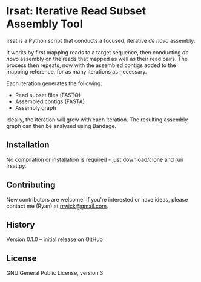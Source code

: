 # Irsat: Iterative Read Subset Assembly Tool

Irsat is a Python script that conducts a focused, iterative *de novo* assembly.

It works by first mapping reads to a target sequence, then conducting *de novo* assembly on the reads that mapped as well as their read pairs. The process then repeats, now with the assembled contigs added to the mapping reference, for as many iterations as necessary.

Each iteration generates the following:
* Read subset files (FASTQ)
* Assembled contigs (FASTA)
* Assembly graph

Ideally, the iteration will grow with each iteration. The resulting assembly graph can then be analysed using Bandage.

## Installation

No compilation or installation is required - just download/clone and run Irsat.py.

## Contributing

New contributors are welcome!  If you're interested or have ideas, please contact me (Ryan) at rrwick@gmail.com.

## History

Version 0.1.0 – initial release on GitHub

## License

GNU General Public License, version 3
